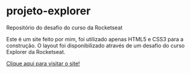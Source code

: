 # projeto-explorer
 Repositório do desafio do curso da Rocketseat

 Este é um site feito por mim, foi utilizado apenas HTML5 e CSS3 para a construção. O layout foi disponibilizado através de um desafio do curso Explorer da Rocketseat.

 <a href="" target="_blank">Clique aqui para visitar o site!</a>
